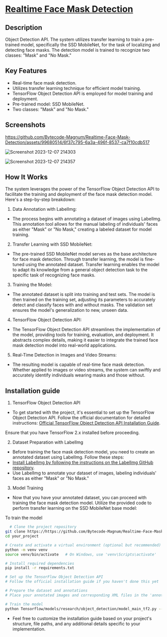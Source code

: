 
# [Realtime Face Mask Detection](https://github.com/Bytecode-Magnum/Realtime-Face-Mask-Detection/blob/main/RealTimeMaskDetection/RealTimeMaskDetection.ipynb)

## Description

Object Detection API. The system utilizes transfer learning to train a pre-trained model, specifically the SSD MobileNet, for the task of localizing and detecting face masks. The detection model is trained to recognize two classes: "Mask" and "No Mask."

## Key Features
* Real-time face mask detection.
* Utilizes transfer learning technique for efficient model training.
* TensorFlow Object Detection API is employed for model training and deployment.
* Pre-trained model: SSD MobileNet.
*  Two classes: "Mask" and "No Mask."
## Screenshots


https://github.com/Bytecode-Magnum/Realtime-Face-Mask-Detection/assets/99680514/6f37c795-6a3a-496f-8537-ca7f10cdb517


![Screenshot 2023-12-07 214303](https://github.com/Bytecode-Magnum/Realtime-Face-Mask-Detection/assets/99680514/1ff27a50-8745-4ea7-bf34-55e6082b239d)

![Screenshot 2023-12-07 214357](https://github.com/Bytecode-Magnum/Realtime-Face-Mask-Detection/assets/99680514/6417bae5-03c1-4213-a8c9-2709e8c04fd3)






## How It Works
The system leverages the power of the TensorFlow Object Detection API to facilitate the training and deployment of the face mask detection model. Here's a step-by-step breakdown:

1. Data Annotation with LabelImg:
 * The process begins with annotating a dataset of images using LabelImg. This annotation tool allows for the manual labeling of individuals' faces as either "Mask" or "No Mask," creating a labeled dataset for model training.
2. Transfer Learning with SSD MobileNet:

* The pre-trained SSD MobileNet model serves as the base architecture for face mask detection. Through transfer learning, the model is fine-tuned using the annotated dataset. Transfer learning enables the model to adapt its knowledge from a general object detection task to the specific task of recognizing face masks.

3. Training the Model:
* The annotated dataset is split into training and test sets. The model is then trained on the training set, adjusting its parameters to accurately detect and classify faces with and without masks. The validation set ensures the model's generalization to new, unseen data.

4. TensorFlow Object Detection API:

* The TensorFlow Object Detection API streamlines the implementation of the model, providing tools for training, evaluation, and deployment. It abstracts complex details, making it easier to integrate the trained face mask detection model into real-world applications.
5. Real-Time Detection in Images and Video Streams:

* The resulting model is capable of real-time face mask detection. Whether applied to images or video streams, the system can swiftly and accurately identify individuals wearing masks and those without.

## Installation guide

1. TensorFlow Object Detection API
* To get started with the project, it's essential to set up the TensorFlow Object Detection API. Follow the official documentation for detailed instructions:
[Official TensorFlow Object Detection API Installation Guide](https://tensorflow-object-detection-api-tutorial.readthedocs.io/en/latest/).

Ensure that you have TensorFlow 2.x installed before proceeding.

2. Dataset Preparation with LabelImg
* Before training the face mask detection model, you need to create an annotated dataset using LabelImg. Follow these steps:
* [Install LabelImg by following the instructions on the LabelImg GitHub repository](https://github.com/HumanSignal/labelImg).
* Use LabelImg to annotate your dataset of images, labeling individuals' faces as either "Mask" or "No Mask."

3. Model Training
* Now that you have your annotated dataset, you can proceed with training the face mask detection model. Utilize the provided code to perform transfer learning on the SSD MobileNet base model:

  

To train the model

```bash
  # Clone the project repository
git clone https://https://github.com/Bytecode-Magnum/Realtime-Face-Mask-Detection.git
cd your_project

# Create and activate a virtual environment (optional but recommended)
python -m venv venv
source venv/bin/activate   # On Windows, use 'venv\Scripts\activate'

# Install required dependencies
pip install -r requirements.txt

# Set up the TensorFlow Object Detection API
# Follow the official installation guide if you haven't done this yet

# Prepare the dataset and annotations
# Place your annotated images and corresponding XML files in the 'annotations' and 'images' folders, respectively

# Train the model
python Tensorflow/models/research/object_detection/model_main_tf2.py --model_dir=Tensorflow/workspace/models/my_ssd_mobnet --pipeline_config_path=Tensorflow/workspace/models/my_ssd_mobnet/pipeline.config --num_train_steps=5000

```
* Feel free to customize the installation guide based on your project's structure, file paths, and any additional details specific to your implementation.




